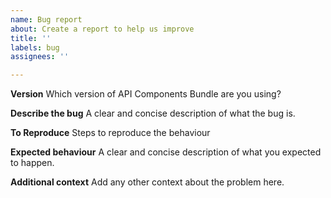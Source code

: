 ```yaml
---
name: Bug report
about: Create a report to help us improve
title: ''
labels: bug
assignees: ''

---
```


**Version**
Which version of API Components Bundle are you using?

**Describe the bug**
A clear and concise description of what the bug is.

**To Reproduce**
Steps to reproduce the behaviour

**Expected behaviour**
A clear and concise description of what you expected to happen.

**Additional context**
Add any other context about the problem here.

